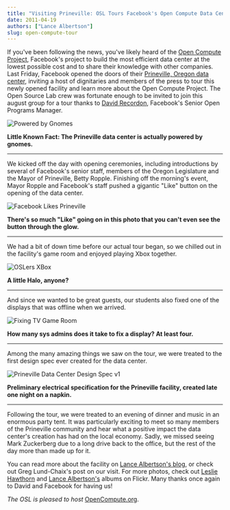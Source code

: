 ```yaml
---
title: "Visiting Prineville: OSL Tours Facebook's Open Compute Data Center"
date: 2011-04-19
authors: ["Lance Albertson"]
slug: open-compute-tour
---
```


If you've been following the news, you've likely heard of the
[Open Compute Project](http://opencompute.org/), Facebook's project to build the most efficient data
center at the lowest possible cost and to share their knowledge with other
companies. Last Friday, Facebook opened the doors of their
[Prineville, Oregon data center](https://www.facebook.com/prinevilledatacenter), inviting a host of dignitaries and members of
the press to tour this newly opened facility and learn more about the Open
Compute Project. The Open Source Lab crew was fortunate enough to be invited to
join this august group for a tour thanks to [David Recordon](http://davidrecordon.com/), Facebook's Senior
Open Programs Manager.

![Powered by Gnomes](/images/Powered_by_Gnomes.jpg#center)

   **Little Known Fact: The Prineville data center is actually powered by
   gnomes.**

---

We kicked off the day with opening ceremonies, including introductions by
several of Facebook's senior staff, members of the Oregon Legislature and the
Mayor of Prineville, Betty Ropple. Finishing off the morning's event, Mayor
Ropple and Facebook's staff pushed a gigantic "Like" button on the opening of
the data center.

![Facebook Likes Prineville](/images/Facebook_Likes_Prineville.jpg#center)

   **There's so much "Like" going on in this photo that you can't even see the
   button through the glow.**

---

We had a bit of down time before our actual tour began, so we chilled out in the
facility's game room and enjoyed playing Xbox together.

![OSLers XBox](/images/OSLers_XBOX.jpg#center)

   **A little Halo, anyone?**

---

And since we wanted to be great guests, our students also fixed one of the
displays that was offline when we arrived.

![Fixing TV Game Room](/images/Fixing_TV_Game_Room.jpg#center)

   **How many sys admins does it take to fix a display? At least four.**

---

Among the many amazing things we saw on the tour, we were treated to the first
design spec ever created for the data center.

![Prineville Data Center Design Spec v1](/images/Prineville_Data_Center_Design_Spec_v1.jpg#center)

   **Preliminary electrical specification for the Prineville facility, created
   late one night on a napkin.**

---

Following the tour, we were treated to an evening of dinner and music in an
enormous party tent. It was particularly exciting to meet so many members of the
Prineville community and hear what a positive impact the data center's creation
has had on the local economy. Sadly, we missed seeing Mark Zuckerberg due to a
long drive back to the office, but the rest of the day more than made up for it.

You can read more about the facility on [Lance Albertson's blog](http://www.lancealbertson.com/2011/04/facebook-prineville-datacenter/), or check out
Greg Lund-Chaix's post on our visit. For more photos, check out
[Leslie Hawthorn](http://www.flickr.com/photos/lesliehawthorn/sets/72157626533387248/) and [Lance Albertson's](http://www.flickr.com/photos/ramereth/sets/72157626388292459/) albums on Flickr. Many thanks once
again to David and Facebook for having us!

*The OSL is pleased to host* [OpenCompute.org](http://opencompute.org/).
